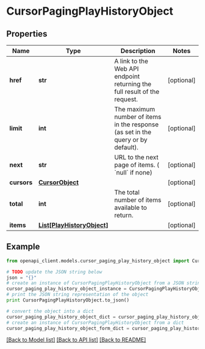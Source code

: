 # CursorPagingPlayHistoryObject


## Properties
Name | Type | Description | Notes
------------ | ------------- | ------------- | -------------
**href** | **str** | A link to the Web API endpoint returning the full result of the request. | [optional] 
**limit** | **int** | The maximum number of items in the response (as set in the query or by default). | [optional] 
**next** | **str** | URL to the next page of items. ( &#x60;null&#x60; if none) | [optional] 
**cursors** | [**CursorObject**](CursorObject.md) |  | [optional] 
**total** | **int** | The total number of items available to return. | [optional] 
**items** | [**List[PlayHistoryObject]**](PlayHistoryObject.md) |  | [optional] 

## Example

```python
from openapi_client.models.cursor_paging_play_history_object import CursorPagingPlayHistoryObject

# TODO update the JSON string below
json = "{}"
# create an instance of CursorPagingPlayHistoryObject from a JSON string
cursor_paging_play_history_object_instance = CursorPagingPlayHistoryObject.from_json(json)
# print the JSON string representation of the object
print CursorPagingPlayHistoryObject.to_json()

# convert the object into a dict
cursor_paging_play_history_object_dict = cursor_paging_play_history_object_instance.to_dict()
# create an instance of CursorPagingPlayHistoryObject from a dict
cursor_paging_play_history_object_form_dict = cursor_paging_play_history_object.from_dict(cursor_paging_play_history_object_dict)
```
[[Back to Model list]](../README.md#documentation-for-models) [[Back to API list]](../README.md#documentation-for-api-endpoints) [[Back to README]](../README.md)


